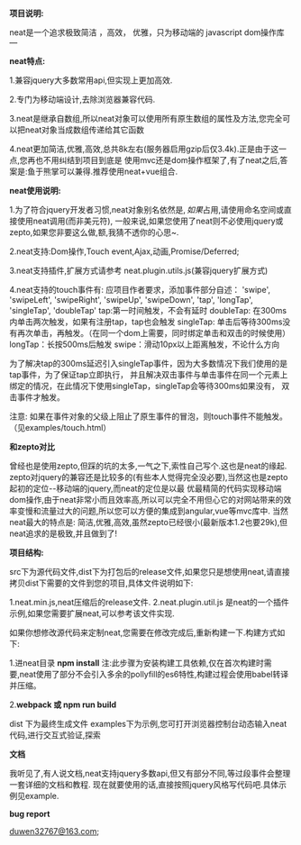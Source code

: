 **项目说明:**

neat是一个追求极致简洁 ，高效， 优雅，只为移动端的 javascript dom操作库 —

**neat特点:**

1.兼容jquery大多数常用api,但实现上更加高效.

2.专门为移动端设计,去除浏览器兼容代码.

3.neat是继承自数组,所以neat对象可以使用所有原生数组的属性及方法,您完全可以把neat对象当成数组传递给其它函数

4.neat更加简洁,优雅,高效,总共8k左右(服务器启用gzip后仅3.4k).正是由于这一点,您再也不用纠结到项目到底是
使用mvc还是dom操作框架了,有了neat之后,答案是:鱼于熊掌可以兼得.推荐使用neat+vue组合.

**neat使用说明:**

1.为了符合jquery开发者习惯,neat对象别名依然是$,如果$占用,请使用命名空间或直接使用neat调用(而非美元符),
一般来说,如果您使用了neat则不必使用jquery或zepto,如果您非要这么做,额,我猜不透你的心思~.

2.neat支持:Dom操作,Touch event,Ajax,动画,Promise/Deferred;

3.neat支持插件,扩展方式请参考 neat.plugin.utils.js(兼容jquery扩展方式)

4.neat支持的touch事件有:
 应项目作者要求，添加事件部分自述：
 'swipe', 'swipeLeft', 'swipeRight', 'swipeUp', 'swipeDown', 'tap', 'longTap', 'singleTap', 'doubleTap'
 tap:第一时间触发，不会有延时
 doubleTap: 在300ms内单击两次触发，如果有注册tap，tap也会触发
 singleTap: 单击后等待300ms没有再次单击，再触发。（在同一个dom上需要，同时绑定单击和双击的时候使用）
 longTap：长按500ms后触发
 swipe：滑动10px以上距离触发，不论什么方向

 为了解决tap的300ms延迟引入singleTap事件，因为大多数情况下我们使用的是tap事件，为了保证tap立即执行，
 并且解决双击事件与单击事件在同一个元素上绑定的情况，在此情况下使用singleTap，singleTap会等待300ms如果没有，
 双击事件才触发。

 注意: 如果在事件对象的父级上阻止了原生事件的冒泡，则touch事件不能触发。（见examples/touch.html）

**和zepto对比**

曾经也是使用zepto,但踩的坑的太多,一气之下,索性自己写个.这也是neat的缘起.
zepto对jquery的兼容还是比较多的(有些本人觉得完全没必要),当然这也是zepto起初的定位--移动端的jquery,而neat的定位是以最
优最精简的代码实现移动端dom操作,由于neat非常小而且效率高,所以可以完全不用但心它的对网站带来的效率变慢和流量过大的问题,所以您可以方便的集成到angular,vue等mvc库中.
当然neat最大的特点是:
简洁,优雅,高效,虽然zepto已经很小(最新版本1.2也要29k),但neat追求的是极致,并且做到了!

**项目结构:**

src下为源代码文件,dist下为打包后的release文件,如果您只是想使用neat,请直接拷贝dist下需要的文件到您的项目,具体文件说明如下:

1.neat.min.js,neat压缩后的release文件.
2.neat.plugin.util.js 是neat的一个插件示例,如果您需要扩展neat,可以参考该文件实现.

如果你想修改源代码来定制neat,您需要在修改完成后,重新构建一下.构建方式如下:

1.进neat目录 **npm install**
注:此步骤为安装构建工具依赖,仅在首次构建时需要,neat使用了部分不会引入多余的pollyfill的es6特性,构建过程会使用babel转译并压缩。

2.**webpack 或 npm run build**

dist 下为最终生成文件
examples下为示例,您可打开浏览器控制台动态输入neat代码,进行交互式验证,探索

**文档**

我听见了,有人说文档,neat支持jquery多数api,但又有部分不同,等过段事件会整理一套详细的文档和教程.
现在就要使用的话,直接按照jquery风格写代码吧.具体示例见example.

**bug report**

duwen32767@163.com;


